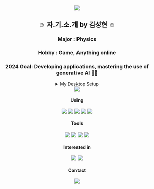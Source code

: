 <div align="center">
  
<img src="https://capsule-render.vercel.app/api?type=waving&height=150&color=auto&text=404%20Not%20Found&section=header&textBg=false&fontSize=40&fontAlignY=30&animation=twinkling&stroke=234794&fontColor=66023C&strokeWidth=1&desc=Unknown%20Error&descAlignY=50" />

## ☺ 자.기.소.개 by 김성현 ☺

### Major : Physics

### Hobby : Game, Anything online

### 2024 Goal: Developing applications, mastering the use of generative AI 👨‍💻

<details>
<summary>My Desktop Setup</summary>

<table border="1">
<tr>
<th align="center">Component</th>
<th align="center">Specification</th>
<th align="center">Details</th>
</tr>
<tr>
<td align="center">CPU</td>
<td align="center">Intel Core i7-4790</td>
<td align="center">---</td>
</tr>
<tr>
<td align="center">RAM</td>
<td align="center">16GB DDR4</td>
<td align="center">---</td>
</tr>
<tr>
<td align="center">GPU</td>
<td align="center">AORUS RTX 2080</td>
<td align="center">---</td>
</tr>
<tr>
<td align="center">SSD</td>
<td align="center">120TB SATA SSD</td>
<td align="center">---</td>
</tr>
<tr>
<td align="center">Monitor</td>
<td align="center">Dell U2718Q</td>
<td align="center">---</td>
</tr>
<tr>
<td align="center">Keyboard</td>
<td align="center">Owlab Link65</td>
<td align="center">
<details>
<summary>Spec.</summary>
<ul>
<li>Keycaps: GMK Lavender</li>
<li>Switches: SWK Neon</li>
<li>PCB: PC</li>
<li>Layout: ANSI, 65%</li>
</ul>
</details>
</td>
</tr>
<tr>
<td align="center">Mouse</td>
<td align="center">Logitech G304</td>
<td align="center">---</td>
</tr>
</table>

</details>

<img src="https://github-readme-stats.vercel.app/api?username=KSH7-7&theme=ocean_dark&show_icons=true" />

#### Using

<img src="https://img.shields.io/badge/Java-007396?style=social&logo=Java&logoColor=white">
<img src="https://img.shields.io/badge/arduino-00878F?style=flat-square&logo=arduino&logoColor=ffffff"/>
<img src="https://img.shields.io/badge/eclipseide-2C2255?style=flat-square&logo=eclipseide&logoColor=ffffff"/>
<img src="https://img.shields.io/badge/html5-E34F26?style=flat-square&logo=html5&logoColor=ffffff"/>
<img src="https://img.shields.io/badge/javascript-000000?style=flat-square&logo=javascript&logoColor=F7DF1E"/>

#### Tools 

<img src="https://img.shields.io/badge/github-181717?style=flat-square&logo=github&logoColor=ffffff"/>
<img src="https://img.shields.io/badge/notion-ffffff?style=flat-square&logo=notion&logoColor=000000"/>
<img src="https://img.shields.io/badge/githubpages-222222?style=flat-square&logo=githubpages&logoColor=ffffff"/>
<img src="https://img.shields.io/badge/canva-0E1128?style=flat-square&logo=canva&logoColor=00C4CC"/>

#### Interested in

<img src="https://img.shields.io/badge/unrealengine-0E1128?style=flat-square&logo=unrealengine&logoColor=ffffff"/>
<img src="https://img.shields.io/badge/android-ffffff?style=flat-square&logo=android&logoColor=34A853"/>

#### Contact
<img src="https://img.shields.io/badge/instagram-000000?style=flat-square&logo=instagram&logoColor=E4405F"/>

</div>
